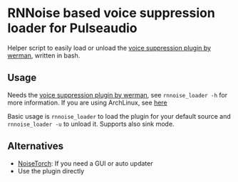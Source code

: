 # RNNoise based voice suppression loader for Pulseaudio

Helper script to easily load or unload the
[voice suppression plugin by werman](https://github.com/werman/noise-suppression-for-voice/),
written in bash.

## Usage

Needs the
[voice suppression plugin by werman](https://github.com/werman/noise-suppression-for-voice/),
see `rnnoise_loader -h` for more information. If you are using ArchLinux,
see [here](https://aur.archlinux.org/packages/noise-suppression-for-voice/)

Basic usage is `rnnoise_loader` to load the plugin for your default source and
`rnnoise_loader -u` to unload it. Supports also sink mode.

## Alternatives

- [NoiseTorch](https://github.com/lawl/NoiseTorch): If you need a GUI or auto updater
- Use the plugin directly

